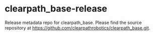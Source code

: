 clearpath_base-release
======================

Release metadata repo for clearpath_base. Please find the source repository at https://github.com/clearpathrobotics/clearpath_base.git.
